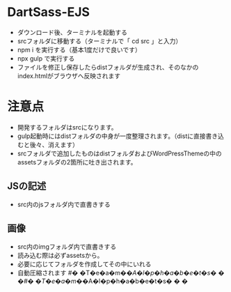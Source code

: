 # DartSass-EJS

- ダウンロード後、ターミナルを起動する
- srcフォルダに移動する（ターミナルで「 cd src 」と入力）<br>
- npm i を実行する（基本1度だけで良いです）
- npx gulp で実行する
- ファイルを修正し保存したらdistフォルダが生成され、そのなかのindex.htmlがブラウザへ反映されます

# 注意点

- 開発するフォルダはsrcになります。
- gulp起動時にはdistフォルダの中身が一度整理されます。（distに直接書き込むと後々、消えます）
- srcフォルダで追加したものはdistフォルダおよびWordPressThemeの中のassetsフォルダの2箇所に吐き出されます。


## JSの記述
- src内のjsフォルダ内で直書きする


## 画像
- src内のimgフォルダ内で直書きする
- 読み込む際は必ずassetsから。
- 必要に応じてフォルダを作成してその中にいれる
- 自動圧縮されます
#� �T�e�a�m�_�A�l�p�h�a�b�e�t�s�
�
�#� �T�e�a�m�_�A�l�p�h�a�b�e�t�s�
�
�
